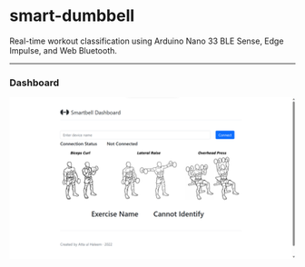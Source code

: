 # smart-dumbbell
Real-time workout classification using Arduino Nano 33 BLE Sense, Edge Impulse, and Web Bluetooth.

---

### Dashboard
<img src="https://github.com/Attaulhaleem/smart-dumbbell/blob/main/docs/dashboard.png" align="center">
